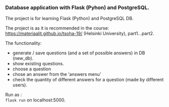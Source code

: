 ### Database application with Flask (Pyhon) and PostgreSQL.

The project is for learning Flask (Python) and PostgreSQL DB.

The project is as it is recommended in the course: https://materiaalit.github.io/tsoha-19/ (Helsinki University), part1...part2.

The functionality: 
- generate / save questions (and a set of possible answers) in DB (new_db).
- show existing questions.
- choose a question 
- chose an answer from the 'answers menu'
- check the quantity of different answers for a question (made by different users).

Run as :  
`flask run` on localhost:5000.

